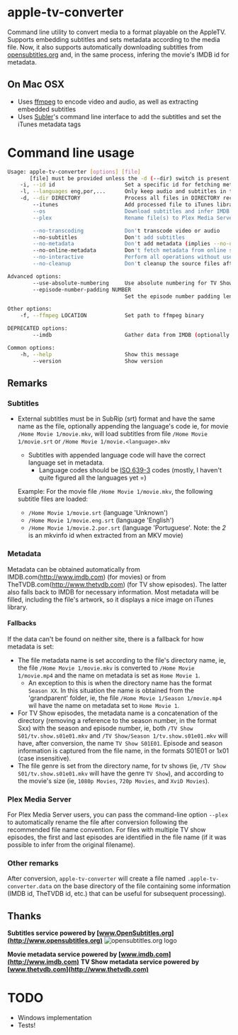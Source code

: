 # apple-tv-converter

Command line utility to convert media to a format playable on the AppleTV. Supports embedding subtitles and sets metadata according to the media file.
Now, it also supports automatically downloading subtitles from [opensubtitles.org](http://www.opensubtitles.org) and, in the same process, infering the movie's IMDB id for metadata.

## On Mac OSX

- Uses [ffmpeg](http://ffmpeg.org) to encode video and audio, as well as extracting embedded subtitles
- Uses [Subler](http://code.google.com/p/subler/)'s command line interface to add the subtitles and set the iTunes metadata tags

# Command line usage

``` bash
Usage: apple-tv-converter [options] [file]
       [file] must be provided unless the -d (--dir) switch is present.
    -i, --id id                      Set a specific id for fetching metadata from online services
    -l, --languages eng,por,...      Only keep audio and subtitles in the specified languages
    -d, --dir DIRECTORY              Process all files in DIRECTORY recursively
        --itunes                     Add processed file to iTunes library, if it isn't present yet
        --os                         Download subtitles and infer IMDB ID from opensubtitles.org
        --plex                       Rename file(s) to Plex Media Server recommended format

        --no-transcoding             Don't transcode video or audio
        --no-subtitles               Don't add subtitles
        --no-metadata                Don't add metadata (implies --no-online-metadata)
        --no-online-metadata         Don't fetch metadata from online services (IMDB or TheTVDB)
        --no-interactive             Perform all operations without user intervention, using sensible defaults
        --no-cleanup                 Don't cleanup the source files after processing

Advanced options:
        --use-absolute-numbering     Use absolute numbering for TV Show episodes (specially useful for cartoons)
        --episode-number-padding NUMBER
                                     Set the episode number padding length (ie, 3 for 001, 002, etc.)

Other options:
    -f, --ffmpeg LOCATION            Set path to ffmpeg binary

DEPRECATED options:
        --imdb                       Gather data from IMDB (optionally specifying movie id)

Common options:
    -h, --help                       Show this message
        --version                    Show version
```

## Remarks

### Subtitles

- External subtitles must be in SubRip (srt) format and have the same name as the file, optionally appending the language's code ie, for movie `/Home Movie 1/movie.mkv`, will load subtitles from file `/Home Movie 1/movie.srt` or `/Home Movie 1/movie.<language>.mkv`
    - Subtitles with appended language code will have the correct language set in metadata.
        - Language codes should be [ISO 639-3](http://www.iso.org/iso/home/standards/language_codes.htm) codes (mostly, I haven't quite figured all the languages yet =)

    Example:
    For the movie file `/Home Movie 1/movie.mkv`, the following subtitle files are loaded:

    - `/Home Movie 1/movie.srt` (language 'Unknown')
    - `/Home Movie 1/movie.eng.srt` (language 'English')
    - `/Home Movie 1/movie.2.por.srt` (language 'Portuguese'. Note: the _2_ is an mkvinfo id when extracted from an MKV movie)

### Metadata

Metadata can be obtained automatically from IMDB.com(http://www.imdb.com) (for movies) or from TheTVDB.com(http://www.thetvdb.com) (for TV show episodes). The latter also falls back to IMDB for necessary information. Most metadata will be filled, including the file's artwork, so it displays a nice image on iTunes library.

#### Fallbacks

If the data can't be found on neither site, there is a fallback for how metadata is set:
- The file metadata name is set according to the file's directory name, ie, the file `/Home Movie 1/movie.mkv` is converted to `/Home Movie 1/movie.mp4` and the name on metadata is set as `Home Movie 1`.
    - An exception to this is when the directory name has the format `Season XX`. In this situation the name is obtained from the 'grandparent' folder, ie, the file `/Home Movie 1/Season 1/movie.mp4` wil have the name on metadata set to `Home Movie 1`.
- For TV Show episodes, the metadata name is a concatenation of the directory (removing a reference to the season number, in the format Sxx) with the season and episode number, ie, both `/TV Show S01/tv.show.s01e01.mkv` and `/TV Show/Season 1/tv.show.s01e01.mkv` will have, after conversion, the name `TV Show S01E01`.
    Episode and season information is captured from the file name, in the formats S01E01 or 1x01 (case insensitive).
- The file genre is set from the directory name, for tv shows (ie, `/TV Show S01/tv.show.s01e01.mkv` will have the genre `TV Show`), and according to the movie's size (ie, `1080p Movies`, `720p Movies`, and `XviD Movies`).

### Plex Media Server

For Plex Media Server users, you can pass the command-line option `--plex` to automatically rename the file after conversion following the recommended file name convention. For files with multiple TV show episodes, the first and last episodes are identified in the file name (if it was possible to infer from the original filename).

### Other remarks

After conversion, `apple-tv-converter` will create a file named `.apple-tv-converter.data` on the base directory of the file containing some information (IMDB id, TheTVDB id, etc.) that can be useful for subsequent processing).

## Thanks

**Subtitles service powered by [www.OpenSubtitles.org](http://www.opensubtitles.org)**
![opensubtitles.org logo](http://static.opensubtitles.org/gfx/logo-transparent.png)

**Movie metadata service powered by [www.imdb.com](http://www.imdb.com)**
**TV Show metadata service powered by [www.thetvdb.com](http://www.thetvdb.com)**

# TODO

- Windows implementation
- Tests!